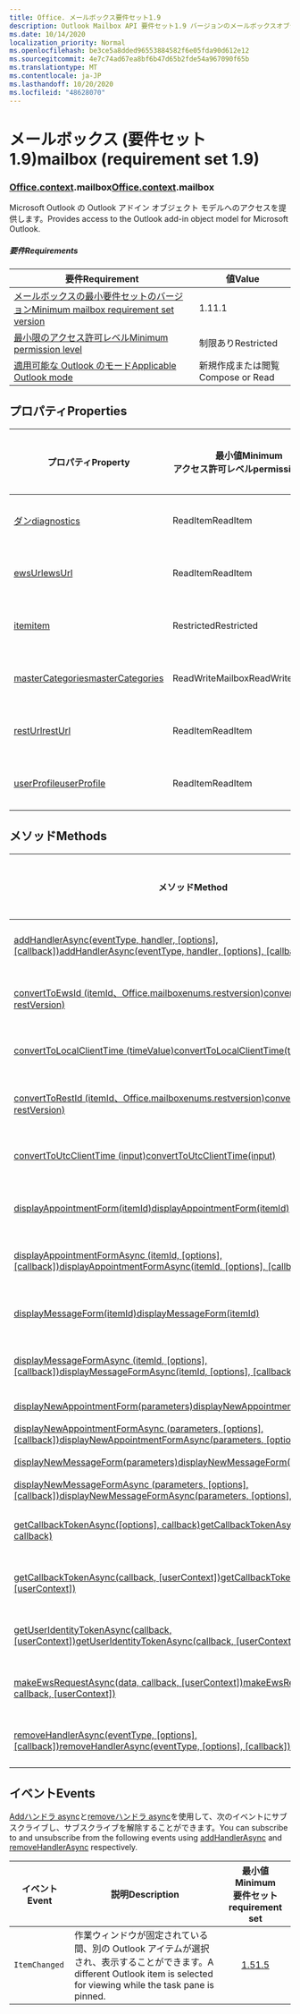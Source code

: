 ```yaml
---
title: Office. メールボックス要件セット1.9
description: Outlook Mailbox API 要件セット1.9 バージョンのメールボックスオブジェクトモデル。
ms.date: 10/14/2020
localization_priority: Normal
ms.openlocfilehash: be3ce5a8dded96553884582f6e05fda90d612e12
ms.sourcegitcommit: 4e7c74ad67ea8bf6b47d65b2fde54a967090f65b
ms.translationtype: MT
ms.contentlocale: ja-JP
ms.lasthandoff: 10/20/2020
ms.locfileid: "48628070"
---
```

# <a name="mailbox-requirement-set-19"></a><span data-ttu-id="9bc21-103">メールボックス (要件セット 1.9)</span><span class="sxs-lookup"><span data-stu-id="9bc21-103">mailbox (requirement set 1.9)</span></span>

### <a name="officecontextmailbox"></a><span data-ttu-id="9bc21-104">[Office](office.md)[.context](office.context.md).mailbox</span><span class="sxs-lookup"><span data-stu-id="9bc21-104">[Office](office.md)[.context](office.context.md).mailbox</span></span>

<span data-ttu-id="9bc21-105">Microsoft Outlook の Outlook アドイン オブジェクト モデルへのアクセスを提供します。</span><span class="sxs-lookup"><span data-stu-id="9bc21-105">Provides access to the Outlook add-in object model for Microsoft Outlook.</span></span>

##### <a name="requirements"></a><span data-ttu-id="9bc21-106">要件</span><span class="sxs-lookup"><span data-stu-id="9bc21-106">Requirements</span></span>

|<span data-ttu-id="9bc21-107">要件</span><span class="sxs-lookup"><span data-stu-id="9bc21-107">Requirement</span></span>| <span data-ttu-id="9bc21-108">値</span><span class="sxs-lookup"><span data-stu-id="9bc21-108">Value</span></span>|
|---|---|
|[<span data-ttu-id="9bc21-109">メールボックスの最小要件セットのバージョン</span><span class="sxs-lookup"><span data-stu-id="9bc21-109">Minimum mailbox requirement set version</span></span>](../../requirement-sets/outlook-api-requirement-sets.md)| <span data-ttu-id="9bc21-110">1.1</span><span class="sxs-lookup"><span data-stu-id="9bc21-110">1.1</span></span>|
|[<span data-ttu-id="9bc21-111">最小限のアクセス許可レベル</span><span class="sxs-lookup"><span data-stu-id="9bc21-111">Minimum permission level</span></span>](../../../outlook/understanding-outlook-add-in-permissions.md)| <span data-ttu-id="9bc21-112">制限あり</span><span class="sxs-lookup"><span data-stu-id="9bc21-112">Restricted</span></span>|
|[<span data-ttu-id="9bc21-113">適用可能な Outlook のモード</span><span class="sxs-lookup"><span data-stu-id="9bc21-113">Applicable Outlook mode</span></span>](../../../outlook/outlook-add-ins-overview.md#extension-points)| <span data-ttu-id="9bc21-114">新規作成または閲覧</span><span class="sxs-lookup"><span data-stu-id="9bc21-114">Compose or Read</span></span>|

## <a name="properties"></a><span data-ttu-id="9bc21-115">プロパティ</span><span class="sxs-lookup"><span data-stu-id="9bc21-115">Properties</span></span>

| <span data-ttu-id="9bc21-116">プロパティ</span><span class="sxs-lookup"><span data-stu-id="9bc21-116">Property</span></span> | <span data-ttu-id="9bc21-117">最小値</span><span class="sxs-lookup"><span data-stu-id="9bc21-117">Minimum</span></span><br><span data-ttu-id="9bc21-118">アクセス許可レベル</span><span class="sxs-lookup"><span data-stu-id="9bc21-118">permission level</span></span> | <span data-ttu-id="9bc21-119">モード</span><span class="sxs-lookup"><span data-stu-id="9bc21-119">Modes</span></span> | <span data-ttu-id="9bc21-120">戻り値の種類</span><span class="sxs-lookup"><span data-stu-id="9bc21-120">Return type</span></span> | <span data-ttu-id="9bc21-121">最小値</span><span class="sxs-lookup"><span data-stu-id="9bc21-121">Minimum</span></span><br><span data-ttu-id="9bc21-122">要件セット</span><span class="sxs-lookup"><span data-stu-id="9bc21-122">requirement set</span></span> |
|---|---|---|---|:---:|
| [<span data-ttu-id="9bc21-123">ダン</span><span class="sxs-lookup"><span data-stu-id="9bc21-123">diagnostics</span></span>](/javascript/api/outlook/office.mailbox?view=outlook-js-1.9&preserve-view=true#diagnostics) | <span data-ttu-id="9bc21-124">ReadItem</span><span class="sxs-lookup"><span data-stu-id="9bc21-124">ReadItem</span></span> | <span data-ttu-id="9bc21-125">作成</span><span class="sxs-lookup"><span data-stu-id="9bc21-125">Compose</span></span><br><span data-ttu-id="9bc21-126">読み取り</span><span class="sxs-lookup"><span data-stu-id="9bc21-126">Read</span></span> | [<span data-ttu-id="9bc21-127">Diagnostics</span><span class="sxs-lookup"><span data-stu-id="9bc21-127">Diagnostics</span></span>](/javascript/api/outlook/office.diagnostics?view=outlook-js-1.9&preserve-view=true) | [<span data-ttu-id="9bc21-128">1.1</span><span class="sxs-lookup"><span data-stu-id="9bc21-128">1.1</span></span>](../requirement-set-1.1/outlook-requirement-set-1.1.md) |
| [<span data-ttu-id="9bc21-129">ewsUrl</span><span class="sxs-lookup"><span data-stu-id="9bc21-129">ewsUrl</span></span>](/javascript/api/outlook/office.mailbox?view=outlook-js-1.9&preserve-view=true#ewsurl) | <span data-ttu-id="9bc21-130">ReadItem</span><span class="sxs-lookup"><span data-stu-id="9bc21-130">ReadItem</span></span> | <span data-ttu-id="9bc21-131">作成</span><span class="sxs-lookup"><span data-stu-id="9bc21-131">Compose</span></span><br><span data-ttu-id="9bc21-132">読み取り</span><span class="sxs-lookup"><span data-stu-id="9bc21-132">Read</span></span> | <span data-ttu-id="9bc21-133">String</span><span class="sxs-lookup"><span data-stu-id="9bc21-133">String</span></span> | [<span data-ttu-id="9bc21-134">1.1</span><span class="sxs-lookup"><span data-stu-id="9bc21-134">1.1</span></span>](../requirement-set-1.1/outlook-requirement-set-1.1.md) |
| [<span data-ttu-id="9bc21-135">item</span><span class="sxs-lookup"><span data-stu-id="9bc21-135">item</span></span>](office.context.mailbox.item.md) | <span data-ttu-id="9bc21-136">Restricted</span><span class="sxs-lookup"><span data-stu-id="9bc21-136">Restricted</span></span> | <span data-ttu-id="9bc21-137">作成</span><span class="sxs-lookup"><span data-stu-id="9bc21-137">Compose</span></span><br><span data-ttu-id="9bc21-138">読み取り</span><span class="sxs-lookup"><span data-stu-id="9bc21-138">Read</span></span> | [<span data-ttu-id="9bc21-139">Item</span><span class="sxs-lookup"><span data-stu-id="9bc21-139">Item</span></span>](/javascript/api/outlook/office.item?view=outlook-js-1.9&preserve-view=true) | [<span data-ttu-id="9bc21-140">1.1</span><span class="sxs-lookup"><span data-stu-id="9bc21-140">1.1</span></span>](../requirement-set-1.1/outlook-requirement-set-1.1.md) |
| [<span data-ttu-id="9bc21-141">masterCategories</span><span class="sxs-lookup"><span data-stu-id="9bc21-141">masterCategories</span></span>](/javascript/api/outlook/office.mailbox?view=outlook-js-1.9&preserve-view=true#mastercategories) | <span data-ttu-id="9bc21-142">ReadWriteMailbox</span><span class="sxs-lookup"><span data-stu-id="9bc21-142">ReadWriteMailbox</span></span> | <span data-ttu-id="9bc21-143">作成</span><span class="sxs-lookup"><span data-stu-id="9bc21-143">Compose</span></span><br><span data-ttu-id="9bc21-144">読み取り</span><span class="sxs-lookup"><span data-stu-id="9bc21-144">Read</span></span> | [<span data-ttu-id="9bc21-145">MasterCategories</span><span class="sxs-lookup"><span data-stu-id="9bc21-145">MasterCategories</span></span>](/javascript/api/outlook/office.mastercategories?view=outlook-js-1.9&preserve-view=true) | [<span data-ttu-id="9bc21-146">1.8</span><span class="sxs-lookup"><span data-stu-id="9bc21-146">1.8</span></span>](../requirement-set-1.8/outlook-requirement-set-1.8.md) |
| [<span data-ttu-id="9bc21-147">restUrl</span><span class="sxs-lookup"><span data-stu-id="9bc21-147">restUrl</span></span>](/javascript/api/outlook/office.mailbox?view=outlook-js-1.9&preserve-view=true#resturl) | <span data-ttu-id="9bc21-148">ReadItem</span><span class="sxs-lookup"><span data-stu-id="9bc21-148">ReadItem</span></span> | <span data-ttu-id="9bc21-149">作成</span><span class="sxs-lookup"><span data-stu-id="9bc21-149">Compose</span></span><br><span data-ttu-id="9bc21-150">読み取り</span><span class="sxs-lookup"><span data-stu-id="9bc21-150">Read</span></span> | <span data-ttu-id="9bc21-151">String</span><span class="sxs-lookup"><span data-stu-id="9bc21-151">String</span></span> | [<span data-ttu-id="9bc21-152">1.5</span><span class="sxs-lookup"><span data-stu-id="9bc21-152">1.5</span></span>](../requirement-set-1.5/outlook-requirement-set-1.5.md) |
| [<span data-ttu-id="9bc21-153">userProfile</span><span class="sxs-lookup"><span data-stu-id="9bc21-153">userProfile</span></span>](/javascript/api/outlook/office.mailbox?view=outlook-js-1.9&preserve-view=true#userprofile) | <span data-ttu-id="9bc21-154">ReadItem</span><span class="sxs-lookup"><span data-stu-id="9bc21-154">ReadItem</span></span> | <span data-ttu-id="9bc21-155">作成</span><span class="sxs-lookup"><span data-stu-id="9bc21-155">Compose</span></span><br><span data-ttu-id="9bc21-156">読み取り</span><span class="sxs-lookup"><span data-stu-id="9bc21-156">Read</span></span> | [<span data-ttu-id="9bc21-157">プロファイル</span><span class="sxs-lookup"><span data-stu-id="9bc21-157">UserProfile</span></span>](/javascript/api/outlook/office.userprofile?view=outlook-js-1.9&preserve-view=true) | [<span data-ttu-id="9bc21-158">1.1</span><span class="sxs-lookup"><span data-stu-id="9bc21-158">1.1</span></span>](../requirement-set-1.1/outlook-requirement-set-1.1.md) |

## <a name="methods"></a><span data-ttu-id="9bc21-159">メソッド</span><span class="sxs-lookup"><span data-stu-id="9bc21-159">Methods</span></span>

| <span data-ttu-id="9bc21-160">メソッド</span><span class="sxs-lookup"><span data-stu-id="9bc21-160">Method</span></span> | <span data-ttu-id="9bc21-161">最小値</span><span class="sxs-lookup"><span data-stu-id="9bc21-161">Minimum</span></span><br><span data-ttu-id="9bc21-162">アクセス許可レベル</span><span class="sxs-lookup"><span data-stu-id="9bc21-162">permission level</span></span> | <span data-ttu-id="9bc21-163">モード</span><span class="sxs-lookup"><span data-stu-id="9bc21-163">Modes</span></span> | <span data-ttu-id="9bc21-164">最小値</span><span class="sxs-lookup"><span data-stu-id="9bc21-164">Minimum</span></span><br><span data-ttu-id="9bc21-165">要件セット</span><span class="sxs-lookup"><span data-stu-id="9bc21-165">requirement set</span></span> |
|---|---|---|:---:|
| <span data-ttu-id="9bc21-166">[addHandlerAsync(eventType, handler, [options], [callback])](/javascript/api/outlook/office.mailbox?view=outlook-js-1.9&preserve-view=true#addhandlerasync-eventtype--handler--options--callback-)</span><span class="sxs-lookup"><span data-stu-id="9bc21-166">[addHandlerAsync(eventType, handler, [options], [callback])](/javascript/api/outlook/office.mailbox?view=outlook-js-1.9&preserve-view=true#addhandlerasync-eventtype--handler--options--callback-)</span></span> | <span data-ttu-id="9bc21-167">ReadItem</span><span class="sxs-lookup"><span data-stu-id="9bc21-167">ReadItem</span></span> | <span data-ttu-id="9bc21-168">作成</span><span class="sxs-lookup"><span data-stu-id="9bc21-168">Compose</span></span><br><span data-ttu-id="9bc21-169">読み取り</span><span class="sxs-lookup"><span data-stu-id="9bc21-169">Read</span></span> | [<span data-ttu-id="9bc21-170">1.5</span><span class="sxs-lookup"><span data-stu-id="9bc21-170">1.5</span></span>](../requirement-set-1.5/outlook-requirement-set-1.5.md) |
| [<span data-ttu-id="9bc21-171">convertToEwsId (itemId、Office.mailboxenums.restversion)</span><span class="sxs-lookup"><span data-stu-id="9bc21-171">convertToEwsId(itemId, restVersion)</span></span>](/javascript/api/outlook/office.mailbox?view=outlook-js-1.9&preserve-view=true#converttoewsid-itemid--restversion-) | <span data-ttu-id="9bc21-172">Restricted</span><span class="sxs-lookup"><span data-stu-id="9bc21-172">Restricted</span></span> | <span data-ttu-id="9bc21-173">作成</span><span class="sxs-lookup"><span data-stu-id="9bc21-173">Compose</span></span><br><span data-ttu-id="9bc21-174">読み取り</span><span class="sxs-lookup"><span data-stu-id="9bc21-174">Read</span></span> | [<span data-ttu-id="9bc21-175">1.3</span><span class="sxs-lookup"><span data-stu-id="9bc21-175">1.3</span></span>](../requirement-set-1.3/outlook-requirement-set-1.3.md) |
| [<span data-ttu-id="9bc21-176">convertToLocalClientTime (timeValue)</span><span class="sxs-lookup"><span data-stu-id="9bc21-176">convertToLocalClientTime(timeValue)</span></span>](/javascript/api/outlook/office.mailbox?view=outlook-js-1.9&preserve-view=true#converttolocalclienttime-timevalue-) | <span data-ttu-id="9bc21-177">ReadItem</span><span class="sxs-lookup"><span data-stu-id="9bc21-177">ReadItem</span></span> | <span data-ttu-id="9bc21-178">作成</span><span class="sxs-lookup"><span data-stu-id="9bc21-178">Compose</span></span><br><span data-ttu-id="9bc21-179">読み取り</span><span class="sxs-lookup"><span data-stu-id="9bc21-179">Read</span></span> | [<span data-ttu-id="9bc21-180">1.1</span><span class="sxs-lookup"><span data-stu-id="9bc21-180">1.1</span></span>](../requirement-set-1.1/outlook-requirement-set-1.1.md) |
| [<span data-ttu-id="9bc21-181">convertToRestId (itemId、Office.mailboxenums.restversion)</span><span class="sxs-lookup"><span data-stu-id="9bc21-181">convertToRestId(itemId, restVersion)</span></span>](/javascript/api/outlook/office.mailbox?view=outlook-js-1.9&preserve-view=true#converttorestid-itemid--restversion-) | <span data-ttu-id="9bc21-182">Restricted</span><span class="sxs-lookup"><span data-stu-id="9bc21-182">Restricted</span></span> | <span data-ttu-id="9bc21-183">作成</span><span class="sxs-lookup"><span data-stu-id="9bc21-183">Compose</span></span><br><span data-ttu-id="9bc21-184">読み取り</span><span class="sxs-lookup"><span data-stu-id="9bc21-184">Read</span></span> | [<span data-ttu-id="9bc21-185">1.3</span><span class="sxs-lookup"><span data-stu-id="9bc21-185">1.3</span></span>](../requirement-set-1.3/outlook-requirement-set-1.3.md) |
| [<span data-ttu-id="9bc21-186">convertToUtcClientTime (input)</span><span class="sxs-lookup"><span data-stu-id="9bc21-186">convertToUtcClientTime(input)</span></span>](/javascript/api/outlook/office.mailbox?view=outlook-js-1.9&preserve-view=true#converttoutcclienttime-input-) | <span data-ttu-id="9bc21-187">ReadItem</span><span class="sxs-lookup"><span data-stu-id="9bc21-187">ReadItem</span></span> | <span data-ttu-id="9bc21-188">作成</span><span class="sxs-lookup"><span data-stu-id="9bc21-188">Compose</span></span><br><span data-ttu-id="9bc21-189">読み取り</span><span class="sxs-lookup"><span data-stu-id="9bc21-189">Read</span></span> | [<span data-ttu-id="9bc21-190">1.1</span><span class="sxs-lookup"><span data-stu-id="9bc21-190">1.1</span></span>](../requirement-set-1.1/outlook-requirement-set-1.1.md) |
| [<span data-ttu-id="9bc21-191">displayAppointmentForm(itemId)</span><span class="sxs-lookup"><span data-stu-id="9bc21-191">displayAppointmentForm(itemId)</span></span>](/javascript/api/outlook/office.mailbox?view=outlook-js-1.9&preserve-view=true#displayappointmentform-itemid-) | <span data-ttu-id="9bc21-192">ReadItem</span><span class="sxs-lookup"><span data-stu-id="9bc21-192">ReadItem</span></span> | <span data-ttu-id="9bc21-193">作成</span><span class="sxs-lookup"><span data-stu-id="9bc21-193">Compose</span></span><br><span data-ttu-id="9bc21-194">読み取り</span><span class="sxs-lookup"><span data-stu-id="9bc21-194">Read</span></span> | [<span data-ttu-id="9bc21-195">1.1</span><span class="sxs-lookup"><span data-stu-id="9bc21-195">1.1</span></span>](../requirement-set-1.1/outlook-requirement-set-1.1.md) |
| <span data-ttu-id="9bc21-196">[displayAppointmentFormAsync (itemId, [options], [callback])](/javascript/api/outlook/office.mailbox?view=outlook-js-1.9&preserve-view=true#displayappointmentform-itemid--options--callback-)</span><span class="sxs-lookup"><span data-stu-id="9bc21-196">[displayAppointmentFormAsync(itemId, [options], [callback])](/javascript/api/outlook/office.mailbox?view=outlook-js-1.9&preserve-view=true#displayappointmentform-itemid--options--callback-)</span></span> | <span data-ttu-id="9bc21-197">ReadItem</span><span class="sxs-lookup"><span data-stu-id="9bc21-197">ReadItem</span></span> | <span data-ttu-id="9bc21-198">作成</span><span class="sxs-lookup"><span data-stu-id="9bc21-198">Compose</span></span><br><span data-ttu-id="9bc21-199">読み取り</span><span class="sxs-lookup"><span data-stu-id="9bc21-199">Read</span></span> | [<span data-ttu-id="9bc21-200">1.9</span><span class="sxs-lookup"><span data-stu-id="9bc21-200">1.9</span></span>](outlook-requirement-set-1.9.md) |
| [<span data-ttu-id="9bc21-201">displayMessageForm(itemId)</span><span class="sxs-lookup"><span data-stu-id="9bc21-201">displayMessageForm(itemId)</span></span>](/javascript/api/outlook/office.mailbox?view=outlook-js-1.9&preserve-view=true#displaymessageform-itemid-) | <span data-ttu-id="9bc21-202">ReadItem</span><span class="sxs-lookup"><span data-stu-id="9bc21-202">ReadItem</span></span> | <span data-ttu-id="9bc21-203">作成</span><span class="sxs-lookup"><span data-stu-id="9bc21-203">Compose</span></span><br><span data-ttu-id="9bc21-204">読み取り</span><span class="sxs-lookup"><span data-stu-id="9bc21-204">Read</span></span> | [<span data-ttu-id="9bc21-205">1.1</span><span class="sxs-lookup"><span data-stu-id="9bc21-205">1.1</span></span>](../requirement-set-1.1/outlook-requirement-set-1.1.md) |
| <span data-ttu-id="9bc21-206">[displayMessageFormAsync (itemId, [options], [callback])](/javascript/api/outlook/office.mailbox?view=outlook-js-1.9&preserve-view=true#displaymessageform-itemid--options--callback-)</span><span class="sxs-lookup"><span data-stu-id="9bc21-206">[displayMessageFormAsync(itemId, [options], [callback])](/javascript/api/outlook/office.mailbox?view=outlook-js-1.9&preserve-view=true#displaymessageform-itemid--options--callback-)</span></span> | <span data-ttu-id="9bc21-207">ReadItem</span><span class="sxs-lookup"><span data-stu-id="9bc21-207">ReadItem</span></span> | <span data-ttu-id="9bc21-208">作成</span><span class="sxs-lookup"><span data-stu-id="9bc21-208">Compose</span></span><br><span data-ttu-id="9bc21-209">読み取り</span><span class="sxs-lookup"><span data-stu-id="9bc21-209">Read</span></span> | [<span data-ttu-id="9bc21-210">1.9</span><span class="sxs-lookup"><span data-stu-id="9bc21-210">1.9</span></span>](outlook-requirement-set-1.9.md) |
| [<span data-ttu-id="9bc21-211">displayNewAppointmentForm(parameters)</span><span class="sxs-lookup"><span data-stu-id="9bc21-211">displayNewAppointmentForm(parameters)</span></span>](/javascript/api/outlook/office.mailbox?view=outlook-js-1.9&preserve-view=true#displaynewappointmentform-parameters-) | <span data-ttu-id="9bc21-212">ReadItem</span><span class="sxs-lookup"><span data-stu-id="9bc21-212">ReadItem</span></span> | <span data-ttu-id="9bc21-213">読み取り</span><span class="sxs-lookup"><span data-stu-id="9bc21-213">Read</span></span> | [<span data-ttu-id="9bc21-214">1.1</span><span class="sxs-lookup"><span data-stu-id="9bc21-214">1.1</span></span>](../requirement-set-1.1/outlook-requirement-set-1.1.md) |
| <span data-ttu-id="9bc21-215">[displayNewAppointmentFormAsync (parameters, [options], [callback])](/javascript/api/outlook/office.mailbox?view=outlook-js-1.9&preserve-view=true#displaynewappointmentform-parameters--options--callback-)</span><span class="sxs-lookup"><span data-stu-id="9bc21-215">[displayNewAppointmentFormAsync(parameters, [options], [callback])](/javascript/api/outlook/office.mailbox?view=outlook-js-1.9&preserve-view=true#displaynewappointmentform-parameters--options--callback-)</span></span> | <span data-ttu-id="9bc21-216">ReadItem</span><span class="sxs-lookup"><span data-stu-id="9bc21-216">ReadItem</span></span> | <span data-ttu-id="9bc21-217">読み取り</span><span class="sxs-lookup"><span data-stu-id="9bc21-217">Read</span></span> | [<span data-ttu-id="9bc21-218">1.9</span><span class="sxs-lookup"><span data-stu-id="9bc21-218">1.9</span></span>](outlook-requirement-set-1.9.md) |
| [<span data-ttu-id="9bc21-219">displayNewMessageForm(parameters)</span><span class="sxs-lookup"><span data-stu-id="9bc21-219">displayNewMessageForm(parameters)</span></span>](/javascript/api/outlook/office.mailbox?view=outlook-js-1.9&preserve-view=true#displaynewmessageform-parameters-) | <span data-ttu-id="9bc21-220">ReadItem</span><span class="sxs-lookup"><span data-stu-id="9bc21-220">ReadItem</span></span> | <span data-ttu-id="9bc21-221">読み取り</span><span class="sxs-lookup"><span data-stu-id="9bc21-221">Read</span></span> | [<span data-ttu-id="9bc21-222">1.6</span><span class="sxs-lookup"><span data-stu-id="9bc21-222">1.6</span></span>](../requirement-set-1.6/outlook-requirement-set-1.6.md) |
| <span data-ttu-id="9bc21-223">[displayNewMessageFormAsync (parameters, [options], [callback])](/javascript/api/outlook/office.mailbox?view=outlook-js-1.9&preserve-view=true#displaynewmessageform-parameters--options--callback-)</span><span class="sxs-lookup"><span data-stu-id="9bc21-223">[displayNewMessageFormAsync(parameters, [options], [callback])](/javascript/api/outlook/office.mailbox?view=outlook-js-1.9&preserve-view=true#displaynewmessageform-parameters--options--callback-)</span></span> | <span data-ttu-id="9bc21-224">ReadItem</span><span class="sxs-lookup"><span data-stu-id="9bc21-224">ReadItem</span></span> | <span data-ttu-id="9bc21-225">読み取り</span><span class="sxs-lookup"><span data-stu-id="9bc21-225">Read</span></span> | [<span data-ttu-id="9bc21-226">1.9</span><span class="sxs-lookup"><span data-stu-id="9bc21-226">1.9</span></span>](outlook-requirement-set-1.9.md) |
| <span data-ttu-id="9bc21-227">[getCallbackTokenAsync([options], callback)](/javascript/api/outlook/office.mailbox?view=outlook-js-1.9&preserve-view=true#getcallbacktokenasync-options--callback-)</span><span class="sxs-lookup"><span data-stu-id="9bc21-227">[getCallbackTokenAsync([options], callback)](/javascript/api/outlook/office.mailbox?view=outlook-js-1.9&preserve-view=true#getcallbacktokenasync-options--callback-)</span></span> | <span data-ttu-id="9bc21-228">ReadItem</span><span class="sxs-lookup"><span data-stu-id="9bc21-228">ReadItem</span></span> | <span data-ttu-id="9bc21-229">作成</span><span class="sxs-lookup"><span data-stu-id="9bc21-229">Compose</span></span><br><span data-ttu-id="9bc21-230">読み取り</span><span class="sxs-lookup"><span data-stu-id="9bc21-230">Read</span></span> | [<span data-ttu-id="9bc21-231">1.5</span><span class="sxs-lookup"><span data-stu-id="9bc21-231">1.5</span></span>](../requirement-set-1.5/outlook-requirement-set-1.5.md) |
| <span data-ttu-id="9bc21-232">[getCallbackTokenAsync(callback, [userContext])](/javascript/api/outlook/office.mailbox?view=outlook-js-1.9&preserve-view=true#getcallbacktokenasync-callback--usercontext-)</span><span class="sxs-lookup"><span data-stu-id="9bc21-232">[getCallbackTokenAsync(callback, [userContext])](/javascript/api/outlook/office.mailbox?view=outlook-js-1.9&preserve-view=true#getcallbacktokenasync-callback--usercontext-)</span></span> | <span data-ttu-id="9bc21-233">ReadItem</span><span class="sxs-lookup"><span data-stu-id="9bc21-233">ReadItem</span></span> | <span data-ttu-id="9bc21-234">作成</span><span class="sxs-lookup"><span data-stu-id="9bc21-234">Compose</span></span><br><span data-ttu-id="9bc21-235">読み取り</span><span class="sxs-lookup"><span data-stu-id="9bc21-235">Read</span></span> | [<span data-ttu-id="9bc21-236">1.3</span><span class="sxs-lookup"><span data-stu-id="9bc21-236">1.3</span></span>](../requirement-set-1.3/outlook-requirement-set-1.3.md)<br>[<span data-ttu-id="9bc21-237">1.1</span><span class="sxs-lookup"><span data-stu-id="9bc21-237">1.1</span></span>](../requirement-set-1.1/outlook-requirement-set-1.1.md) |
| <span data-ttu-id="9bc21-238">[getUserIdentityTokenAsync(callback, [userContext])](/javascript/api/outlook/office.mailbox?view=outlook-js-1.9&preserve-view=true#getuseridentitytokenasync-callback--usercontext-)</span><span class="sxs-lookup"><span data-stu-id="9bc21-238">[getUserIdentityTokenAsync(callback, [userContext])](/javascript/api/outlook/office.mailbox?view=outlook-js-1.9&preserve-view=true#getuseridentitytokenasync-callback--usercontext-)</span></span> | <span data-ttu-id="9bc21-239">ReadItem</span><span class="sxs-lookup"><span data-stu-id="9bc21-239">ReadItem</span></span> | <span data-ttu-id="9bc21-240">作成</span><span class="sxs-lookup"><span data-stu-id="9bc21-240">Compose</span></span><br><span data-ttu-id="9bc21-241">読み取り</span><span class="sxs-lookup"><span data-stu-id="9bc21-241">Read</span></span> | [<span data-ttu-id="9bc21-242">1.1</span><span class="sxs-lookup"><span data-stu-id="9bc21-242">1.1</span></span>](../requirement-set-1.1/outlook-requirement-set-1.1.md) |
| <span data-ttu-id="9bc21-243">[makeEwsRequestAsync(data, callback, [userContext])](/javascript/api/outlook/office.mailbox?view=outlook-js-1.9&preserve-view=true#makeewsrequestasync-data--callback--usercontext-)</span><span class="sxs-lookup"><span data-stu-id="9bc21-243">[makeEwsRequestAsync(data, callback, [userContext])](/javascript/api/outlook/office.mailbox?view=outlook-js-1.9&preserve-view=true#makeewsrequestasync-data--callback--usercontext-)</span></span> | <span data-ttu-id="9bc21-244">ReadWriteMailbox</span><span class="sxs-lookup"><span data-stu-id="9bc21-244">ReadWriteMailbox</span></span> | <span data-ttu-id="9bc21-245">作成</span><span class="sxs-lookup"><span data-stu-id="9bc21-245">Compose</span></span><br><span data-ttu-id="9bc21-246">読み取り</span><span class="sxs-lookup"><span data-stu-id="9bc21-246">Read</span></span> | [<span data-ttu-id="9bc21-247">1.1</span><span class="sxs-lookup"><span data-stu-id="9bc21-247">1.1</span></span>](../requirement-set-1.1/outlook-requirement-set-1.1.md) |
| <span data-ttu-id="9bc21-248">[removeHandlerAsync(eventType, [options], [callback])](/javascript/api/outlook/office.mailbox?view=outlook-js-1.9&preserve-view=true#removehandlerasync-eventtype--options--callback-)</span><span class="sxs-lookup"><span data-stu-id="9bc21-248">[removeHandlerAsync(eventType, [options], [callback])](/javascript/api/outlook/office.mailbox?view=outlook-js-1.9&preserve-view=true#removehandlerasync-eventtype--options--callback-)</span></span> | <span data-ttu-id="9bc21-249">ReadItem</span><span class="sxs-lookup"><span data-stu-id="9bc21-249">ReadItem</span></span> | <span data-ttu-id="9bc21-250">作成</span><span class="sxs-lookup"><span data-stu-id="9bc21-250">Compose</span></span><br><span data-ttu-id="9bc21-251">読み取り</span><span class="sxs-lookup"><span data-stu-id="9bc21-251">Read</span></span> | [<span data-ttu-id="9bc21-252">1.5</span><span class="sxs-lookup"><span data-stu-id="9bc21-252">1.5</span></span>](../requirement-set-1.5/outlook-requirement-set-1.5.md) |

## <a name="events"></a><span data-ttu-id="9bc21-253">イベント</span><span class="sxs-lookup"><span data-stu-id="9bc21-253">Events</span></span>

<span data-ttu-id="9bc21-254">[Addハンドラ async](/javascript/api/outlook/office.mailbox?view=outlook-js-1.9&preserve-view=true#addhandlerasync-eventtype--handler--options--callback-)と[removeハンドラ async](/javascript/api/outlook/office.mailbox?view=outlook-js-1.9&preserve-view=true#removehandlerasync-eventtype--options--callback-)を使用して、次のイベントにサブスクライブし、サブスクライブを解除することができます。</span><span class="sxs-lookup"><span data-stu-id="9bc21-254">You can subscribe to and unsubscribe from the following events using [addHandlerAsync](/javascript/api/outlook/office.mailbox?view=outlook-js-1.9&preserve-view=true#addhandlerasync-eventtype--handler--options--callback-) and [removeHandlerAsync](/javascript/api/outlook/office.mailbox?view=outlook-js-1.9&preserve-view=true#removehandlerasync-eventtype--options--callback-) respectively.</span></span>

| <span data-ttu-id="9bc21-255">イベント</span><span class="sxs-lookup"><span data-stu-id="9bc21-255">Event</span></span> | <span data-ttu-id="9bc21-256">説明</span><span class="sxs-lookup"><span data-stu-id="9bc21-256">Description</span></span> | <span data-ttu-id="9bc21-257">最小値</span><span class="sxs-lookup"><span data-stu-id="9bc21-257">Minimum</span></span><br><span data-ttu-id="9bc21-258">要件セット</span><span class="sxs-lookup"><span data-stu-id="9bc21-258">requirement set</span></span> |
|---|---|:---:|
|`ItemChanged`| <span data-ttu-id="9bc21-259">作業ウィンドウが固定されている間、別の Outlook アイテムが選択され、表示することができます。</span><span class="sxs-lookup"><span data-stu-id="9bc21-259">A different Outlook item is selected for viewing while the task pane is pinned.</span></span> | [<span data-ttu-id="9bc21-260">1.5</span><span class="sxs-lookup"><span data-stu-id="9bc21-260">1.5</span></span>](../requirement-set-1.5/outlook-requirement-set-1.5.md) |
